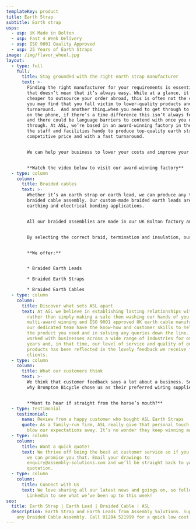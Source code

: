 ```yaml
---
templateKey: product
title: Earth Strap
subtitle: Earth strap
usps:
  - usp: UK Made in Bolton
  - usp: Fast 4 Week Delivery
  - usp: ISO 9001 Quality Approved
  - usp: 25 Years of Earth Straps
image: /img/flavor_wheel.jpg
layout:
  - type: full
    full:
      title: Stay grounded with the right earth strap manufacturer
      text: >-
        Finding the right manufacturer for your requirements is essential, but
        that doesn’t mean that it’s always easy. While at a glance, it may seem
        cheaper to outsource your order abroad, this is often not the case and
        you may find that you fall victim to lower-quality products and a slow
        turnaround.  And another thing…when you need to get through to someone
        on the phone, if there’s a time difference this isn’t always feasible
        and there could be language barriers to contend with once you do get
        through. At ASL, we’re based in an award-winning factory in the UK, with
        the staff and facilities handy to produce top-quality earth straps at a
        competitive price and with a fast turnaround. 


        We can help your business to lower your costs and improve your quality, while ensuring that our fast delivery is consistent and reliable. 


        **Watch the video below to visit our award-winning factory**
  - type: column
    column:
      title: Braided cables
      text: >-
        Whether it’s an earth strap or earth lead, we can produce any type of
        braided cable assembly. Our custom-made braided earth leads are used for
        earthing and electrical bonding applications.


        All our braided assemblies are made in our UK Bolton factory and our experienced staff work hard to ensure that every product reaches our extremely high standards of quality. 


        By selecting the correct braid, termination and insulation, our earthing straps are optimised for each application. No matter the size of your order, we ensure that every single strap reaches the required performance criteria with respect to temperature, flexibility, corrosion resistance, weight and electrical characteristics.


        **We offer:** 


        * Braided Earth Leads

        * Braided Earth Straps

        * Braided Earth Cables
  - type: column
    column:
      title: Discover what sets ASL apart
      text: At ASL we believe in establishing lasting relationships with our clients,
        rather than simply making a sale then washing our hands of you. As a
        multi-award winning and ISO 9001 approved UK earth cable manufacturer,
        our dedicated team have the know-how and customer skills to help you get
        the product you need and in solving any queries down the line. We’ve
        worked with businesses across a wide range of industries for over 20
        years and, in that time, our level of service and quality of our
        products has been reflected in the lovely feedback we receive from our
        clients.
  - type: column
    column:
      title: What our customers think
      text: >-
        We think that customer feedback says a lot about a business. So, here’s
        why Brompton Bicycle chose us as their preferred wiring supplier: 


        **Want to hear if straight from the horse’s mouth?**
  - type: testimonial
    testimonial:
      name: Review from a happy customer who bought ASL Earth Straps
      quote: As a family-run firm, ASL really give that personal touch and continue to
        blow our expectations away. It’s no wonder they keep winning awards!
  - type: column
    column:
      title: Want a quick quote?
      text: We thrive off being the best at customer service so if you want it quick,
        we can promise you that. Email your drawings to
        enquiry@assembly-solutions.com and we’ll be straight back to you with a
        quotation.
  - type: column
    column:
      title: Connect with Us
      text: We love sharing all our latest news and goings on, so follow us on
        Linkedin to see what we’ve been up to this week!
seo:
  title: Earth Strap | Earth Lead | Braided Cable | ASL
  description: Earth Strap and Earth Leads from Assembly Solutions. Suppliers of
    any Braided Cable Assembly. Call 01204 521999 for a quick low cost quote.
---
```

